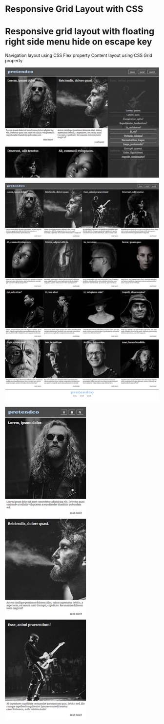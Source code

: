 # Responsive Grid Layout with CSS

# Responsive grid layout with floating right side menu hide on escape key

Navigation layout using CSS Flex property
Content layout using CSS Grid property

![screenshot](Screenshot-2.jpg)

![screenshot](Screenshot-3.jpg)

![screenshot](Screenshot_1.png)
